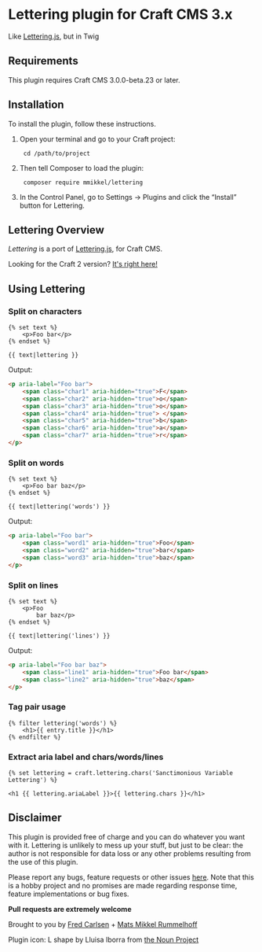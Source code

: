 # Lettering plugin for Craft CMS 3.x

Like [Lettering.js](http://letteringjs.com/), but in Twig

## Requirements

This plugin requires Craft CMS 3.0.0-beta.23 or later.

## Installation

To install the plugin, follow these instructions.

1. Open your terminal and go to your Craft project:

        cd /path/to/project

2. Then tell Composer to load the plugin:

        composer require mmikkel/lettering

3. In the Control Panel, go to Settings → Plugins and click the “Install” button for Lettering.

## Lettering Overview

_Lettering_ is a port of [Lettering.js](http://letteringjs.com/), for Craft CMS.    

Looking for the Craft 2 version? [It's right here!](https://github.com/sjelfull/Craft-Lettering)

## Using Lettering

### Split on characters
```jinja
{% set text %}
    <p>Foo bar</p>
{% endset %}

{{ text|lettering }}
```

Output:  
```html
<p aria-label="Foo bar">
    <span class="char1" aria-hidden="true">F</span>
    <span class="char2" aria-hidden="true">o</span>
    <span class="char3" aria-hidden="true">o</span>
    <span class="char4" aria-hidden="true"> </span>
    <span class="char5" aria-hidden="true">b</span>
    <span class="char6" aria-hidden="true">a</span>
    <span class="char7" aria-hidden="true">r</span>
</p>
```

### Split on words

```jinja
{% set text %}
    <p>Foo bar baz</p>
{% endset %}

{{ text|lettering('words') }}  
```

Output:  
```html
<p aria-label="Foo bar">
    <span class="word1" aria-hidden="true">Foo</span>
    <span class="word2" aria-hidden="true">bar</span>
    <span class="word3" aria-hidden="true">baz</span>
</p>
```

### Split on lines

```jinja
{% set text %}
    <p>Foo
        bar baz</p>
{% endset %}

{{ text|lettering('lines') }}  
```

Output:  
```html
<p aria-label="Foo bar baz">
    <span class="line1" aria-hidden="true">Foo bar</span>
    <span class="line2" aria-hidden="true">baz</span>
</p>
```

### Tag pair usage

```jinja
{% filter lettering('words') %}  
    <h1>{{ entry.title }}</h1>  
{% endfilter %}
```  

### Extract aria label and chars/words/lines

```jinja
{% set lettering = craft.lettering.chars('Sanctimonious Variable Lettering') %}  

<h1 {{ lettering.ariaLabel }}>{{ lettering.chars }}</h1>
```    

## Disclaimer

This plugin is provided free of charge and you can do whatever you want with it. Lettering is unlikely to mess up your stuff, but just to be clear: the author is not responsible for data loss or any other problems resulting from the use of this plugin.

Please report any bugs, feature requests or other issues [here](https://github.com/mmikkel/Lettering-Craft3/issues). Note that this is a hobby project and no promises are made regarding response time, feature implementations or bug fixes.

**Pull requests are extremely welcome**

Brought to you by [Fred Carlsen](http://sjelfull.no) + [Mats Mikkel Rummelhoff](https://vaersaagod.no)

Plugin icon: L shape by Lluisa Iborra from [the Noun Project](https://thenounproject.com)
